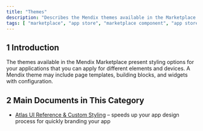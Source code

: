 ```yaml
---
title: "Themes"
description: "Describes the Mendix themes available in the Marketplace."
tags: [ "marketplace", "app store", "marketplace component", "app store component", "theme"]
---
```


## 1 Introduction

The themes available in the Mendix Marketplace present styling options for your applications that you can apply for different elements and devices. A Mendix theme may include page templates, building blocks, and widgets with configuration.

## 2 Main Documents in This Category

* [Atlas UI Reference & Custom Styling](atlas-ui-reference) – speeds up your app design process for quickly branding your app
